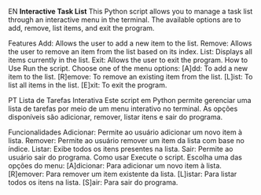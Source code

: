 EN 
**Interactive Task List**
This Python script allows you to manage a task list through an interactive menu in the terminal. The available options are to add, remove, list items, and exit the program.

Features
Add: Allows the user to add a new item to the list.
Remove: Allows the user to remove an item from the list based on its index.
List: Displays all items currently in the list.
Exit: Allows the user to exit the program.
How to Use
Run the script.
Choose one of the menu options:
[A]dd: To add a new item to the list.
[R]emove: To remove an existing item from the list.
[L]ist: To list all items in the list.
[E]xit: To exit the program.

PT
Lista de Tarefas Interativa
Este script em Python permite gerenciar uma lista de tarefas por meio de um menu interativo no terminal. As opções disponíveis são adicionar, remover, listar itens e sair do programa.

Funcionalidades
Adicionar: Permite ao usuário adicionar um novo item à lista.
Remover: Permite ao usuário remover um item da lista com base no índice.
Listar: Exibe todos os itens presentes na lista.
Sair: Permite ao usuário sair do programa.
Como usar
Execute o script.
Escolha uma das opções do menu:
[A]dicionar: Para adicionar um novo item à lista.
[R]emover: Para remover um item existente da lista.
[L]istar: Para listar todos os itens na lista.
[S]air: Para sair do programa.

